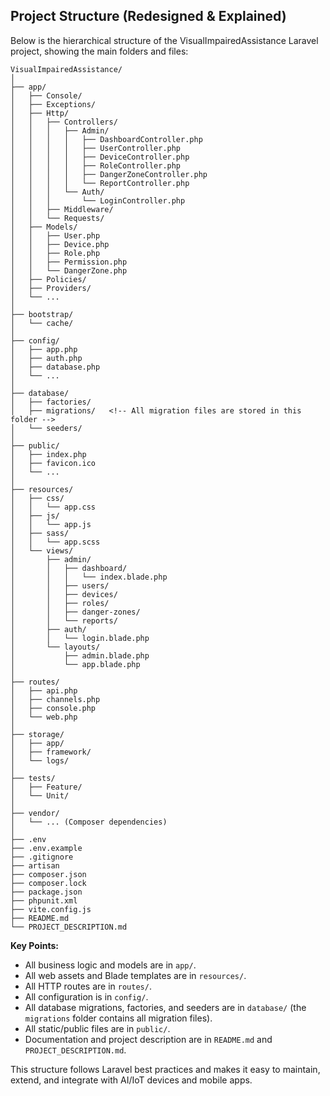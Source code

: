 ## Project Structure (Redesigned & Explained)

Below is the hierarchical structure of the VisualImpairedAssistance Laravel project, showing the main folders and files:

```
VisualImpairedAssistance/
│
├── app/
│   ├── Console/
│   ├── Exceptions/
│   ├── Http/
│   │   ├── Controllers/
│   │   │   ├── Admin/
│   │   │   │   ├── DashboardController.php
│   │   │   │   ├── UserController.php
│   │   │   │   ├── DeviceController.php
│   │   │   │   ├── RoleController.php
│   │   │   │   ├── DangerZoneController.php
│   │   │   │   └── ReportController.php
│   │   │   └── Auth/
│   │   │       └── LoginController.php
│   │   ├── Middleware/
│   │   └── Requests/
│   ├── Models/
│   │   ├── User.php
│   │   ├── Device.php
│   │   ├── Role.php
│   │   ├── Permission.php
│   │   └── DangerZone.php
│   ├── Policies/
│   ├── Providers/
│   └── ...
│
├── bootstrap/
│   └── cache/
│
├── config/
│   ├── app.php
│   ├── auth.php
│   ├── database.php
│   └── ...
│
├── database/
│   ├── factories/
│   ├── migrations/   <!-- All migration files are stored in this folder -->
│   └── seeders/
│
├── public/
│   ├── index.php
│   ├── favicon.ico
│   └── ...
│
├── resources/
│   ├── css/
│   │   └── app.css
│   ├── js/
│   │   └── app.js
│   ├── sass/
│   │   └── app.scss
│   └── views/
│       ├── admin/
│       │   ├── dashboard/
│       │   │   └── index.blade.php
│       │   ├── users/
│       │   ├── devices/
│       │   ├── roles/
│       │   ├── danger-zones/
│       │   └── reports/
│       ├── auth/
│       │   └── login.blade.php
│       └── layouts/
│           ├── admin.blade.php
│           └── app.blade.php
│
├── routes/
│   ├── api.php
│   ├── channels.php
│   ├── console.php
│   └── web.php
│
├── storage/
│   ├── app/
│   ├── framework/
│   └── logs/
│
├── tests/
│   ├── Feature/
│   └── Unit/
│
├── vendor/
│   └── ... (Composer dependencies)
│
├── .env
├── .env.example
├── .gitignore
├── artisan
├── composer.json
├── composer.lock
├── package.json
├── phpunit.xml
├── vite.config.js
├── README.md
└── PROJECT_DESCRIPTION.md
```

**Key Points:**
- All business logic and models are in `app/`.
- All web assets and Blade templates are in `resources/`.
- All HTTP routes are in `routes/`.
- All configuration is in `config/`.
- All database migrations, factories, and seeders are in `database/` (the `migrations` folder contains all migration files).
- All static/public files are in `public/`.
- Documentation and project description are in `README.md` and `PROJECT_DESCRIPTION.md`.

This structure follows Laravel best practices and makes it easy to maintain, extend, and integrate with AI/IoT devices and mobile apps.
